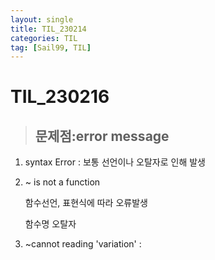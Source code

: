 ```yaml
---
layout: single
title: TIL_230214
categories: TIL
tag: [Sail99, TIL]
---
```


# TIL_230216



> ##  문제점:error message

1. syntax Error : 보통 선언이나 오탈자로 인해 발생

2. ~ is not a function

   함수선언, 표현식에 따라 오류발생

   함수명 오탈자

3. ~cannot reading 'variation' :